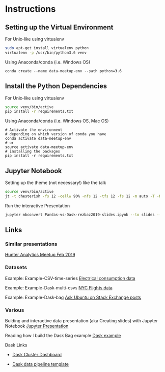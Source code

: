 # Instructions

## Setting up the Virtual Environment

For Unix-like using virtualenv
```bash
sudo apt-get install virtualenv python
virtualenv -p /usr/bin/python3.6 venv
```
Using Anaconda/conda (i.e. Windows OS)
```shell
conda create --name data-meetup-env --path python=3.6 
```

## Install the Python Dependencies

For Unix-like using virtualenv
```bash
source venv/bin/active
pip install -r requirements.txt
```

Using Anaconda/conda (i.e. Windows OS, Mac OS)
```shell
# Activate the environment
# depending on which version of conda you have
conda activate data-meetup-env
# or
source activate data-meetup-env
# installing the packages
pip install -r requirements.txt
```


## Jupyter Notebook

Setting up the theme (not necessary!) like the talk
```bash
source venv/bin/active
jt -t chesterish -fs 12 -cellw 90% -nfs 12 -tfs 12 -fs 12 -m auto -T -N
```

Run the interactive Presentation
```bash
jupyter nbconvert Pandas-vs-Dask-rezbaz2019-slides.ipynb --to slides --post serve --SlidesExporter.reveal_scroll=True
```

## Links

### Similar presentations
[Hunter Analytics Meetup Feb 2019](https://github.com/newwwie/data-analytics-meetup/tree/master/talks/Feb2019-Intro-Pandas-Dask)

### Datasets

Example: Example-CSV-time-series
[Electrical consumption data](https://archive.ics.uci.edu/ml/machine-learning-databases/00235/household_power_consumption.zip)

Example: Example-Dask-multi-csvs
[NYC Flights data](https://storage.googleapis.com/dask-tutorial-data/nycflights.tar.gz)

Example: Example-Dask-bag
[Ask Ubuntu on Stack Exchange posts](https://archive.org/download/stackexchange/askubuntu.com.7z)


### Various

Bulding and interactive data presentation (aka Creating slides) with Jupyter Notebook
[Jupyter Presentation](https://medium.com/learning-machine-learning/present-your-data-science-projects-with-jupyter-slides-75f20735eb0f)

Reading how I build the Dask Bag example
[Dask example](https://sigdelta.com/blog/dask-introduction/) 

Dask Links

* [Dask Cluster Dashboard](http://docs.dask.org/en/latest/diagnostics-distributed.html)

* [Dask data pipeline template](http://docs.dask.org/en/latest/custom-graphs.html#example)